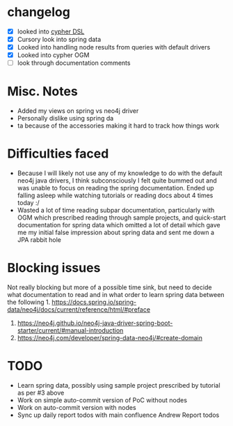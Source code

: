 # changelog
- [x] looked into [cypher DSL](https://neo4j-contrib.github.io/cypher-dsl/current/)
- [x] Cursory look into spring data 
- [x] Looked into handling node results from queries with default drivers
- [x] Looked into cypher OGM
- [ ] look through documentation comments

# Misc. Notes
- Added my views on spring vs neo4j driver
- Personally dislike using spring da
- ta because of the accessories making it hard to track how things work

# Difficulties faced
- Because I will likely not use any of my knowledge to do with the default neo4j java drivers, I think subconsciously I felt quite bummed out and was unable to focus on reading the spring documentation. Ended up falling asleep while watching tutorials or reading docs about 4 times today :/
- Wasted a lot of time reading subpar documentation, particularly with OGM which prescribed reading through sample projects, and quick-start documentation for spring data which omitted a lot of detail which gave me my initial false impression about spring data and sent me down a JPA rabbit hole
# Blocking issues
Not really blocking but more of a possible time sink, but need to decide what documentation to read and in what order to learn spring data between the following
	1. https://docs.spring.io/spring-data/neo4j/docs/current/reference/html/#preface
1. https://neo4j.github.io/neo4j-java-driver-spring-boot-starter/current/#manual-introduction
2. https://neo4j.com/developer/spring-data-neo4j/#create-domain
# TODO
- Learn spring data, possibly using sample project prescribed by tutorial as per #3 above
- Work on simple auto-commit version of PoC without nodes
- Work on auto-commit version with nodes
- Sync up daily report todos with main confluence Andrew Report todos